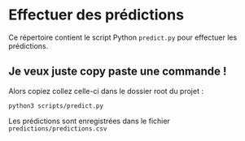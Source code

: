 
# Effectuer des prédictions
Ce répertoire contient le script Python `predict.py` pour effectuer les prédictions.

## Je veux juste copy paste une commande !
Alors copiez collez celle-ci dans le dossier root du projet :

```
python3 scripts/predict.py
```

Les prédictions sont enregistrées dans le fichier `predictions/predictions.csv`